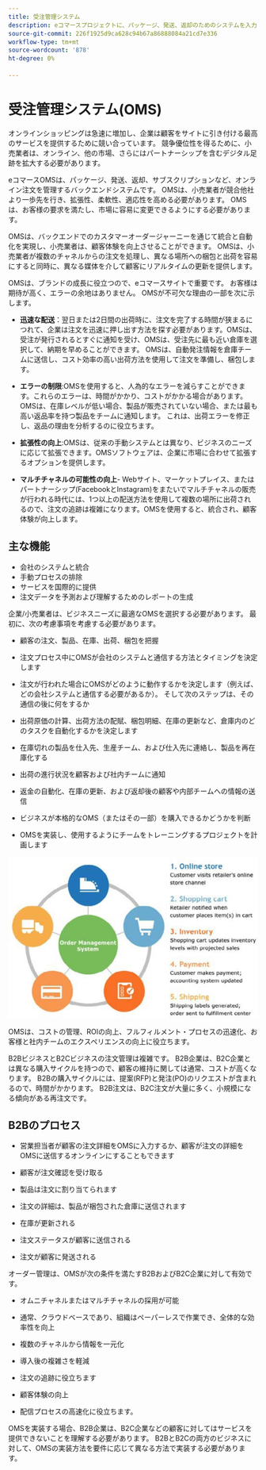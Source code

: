 ```yaml
---
title: 受注管理システム
description: eコマースプロジェクトに、パッケージ、発送、返却のためのシステムを入力します。
source-git-commit: 226f1925d9ca628c94b67a86888084a21cd7e336
workflow-type: tm+mt
source-wordcount: '878'
ht-degree: 0%

---
```



# 受注管理システム(OMS)

オンラインショッピングは急速に増加し、企業は顧客をサイトに引き付ける最高のサービスを提供するために競い合っています。 競争優位性を得るために、小売業者は、オンライン、他の市場、さらにはパートナーシップを含むデジタル足跡を拡大する必要があります。

eコマースOMSは、パッケージ、発送、返却、サブスクリプションなど、オンライン注文を管理するバックエンドシステムです。 OMSは、小売業者が競合他社より一歩先を行き、拡張性、柔軟性、適応性を高める必要があります。 OMSは、お客様の要求を満たし、市場に容易に変更できるようにする必要があります。

OMSは、バックエンドでのカスタマーオーダージャーニーを通じて統合と自動化を実現し、小売業者は、顧客体験を向上させることができます。 OMSは、小売業者が複数のチャネルからの注文を処理し、異なる場所への梱包と出荷を容易にすると同時に、異なる媒体を介して顧客にリアルタイムの更新を提供します。

OMSは、ブランドの成長に役立つので、eコマースサイトで重要です。 お客様は期待が高く、エラーの余地はありません。 OMSが不可欠な理由の一部を次に示します。

- **迅速な配送**：翌日または2日間の出荷時に、注文を完了する時間が狭まるにつれて、企業は注文を迅速に押し出す方法を探す必要があります。OMSは、受注が発行されるとすぐに通知を受け、OMSは、受注先に最も近い倉庫を選択して、納期を早めることができます。 OMSは、自動発注情報を倉庫チームに送信し、コスト効率の高い出荷方法を使用して注文を準備し、梱包します。

- **エラーの制限**:OMSを使用すると、人為的なエラーを減らすことができます。これらのエラーは、時間がかかり、コストがかかる場合があります。 OMSは、在庫レベルが低い場合、製品が販売されていない場合、または最も高い返品率を持つ製品をチームに通知します。 これは、出荷エラーを修正し、返品の理由を分析するのに役立ちます。

- **拡張性の向上**:OMSは、従来の手動システムとは異なり、ビジネスのニーズに応じて拡張できます。OMSソフトウェアは、企業に市場に合わせて拡張するオプションを提供します。

- **マルチチャネルの可能性の向上**- Webサイト、マーケットプレイス、またはパートナーシップ(FacebookとInstagram)をまたいでマルチチャネルの販売が行われる時代には、1つ以上の配送方法を使用して複数の場所に出荷されるので、注文の追跡は複雑になります。OMSを使用すると、統合され、顧客体験が向上します。

## 主な機能

- 会社のシステムと統合
- 手動プロセスの排除
- サービスを国際的に提供
- 注文データを予測および理解するためのレポートの生成

企業/小売業者は、ビジネスニーズに最適なOMSを選択する必要があります。 最初に、次の考慮事項を考慮する必要があります。

- 顧客の注文、製品、在庫、出荷、梱包を把握

- 注文プロセス中にOMSが会社のシステムと通信する方法とタイミングを決定します

- 注文が行われた場合にOMSがどのように動作するかを決定します（例えば、どの会社システムと通信する必要があるか）。 そして次のステップは、その通信の後に何をするか

- 出荷原価の計算、出荷方法の配賦、梱包明細、在庫の更新など、倉庫内のどのタスクを自動化するかを決定します

- 在庫切れの製品を仕入先、生産チーム、および仕入先に連絡し、製品を再在庫化する

- 出荷の進行状況を顧客および社内チームに通知

- 返金の自動化、在庫の更新、および返却後の顧客や内部チームへの情報の送信

- ビジネスが本格的なOMS（またはその一部）を購入できるかどうかを判断

- OMSを実装し、使用するようにチームをトレーニングするプロジェクトを計画します

![受注管理システム図](../../assets/playbooks/order-management-system.png)

OMSは、コストの管理、ROIの向上、フルフィルメント・プロセスの迅速化、お客様と社内チームのエクスペリエンスの向上に役立ちます。

B2BビジネスとB2Cビジネスの注文管理は複雑です。 B2B企業は、B2C企業とは異なる購入サイクルを持つので、顧客の維持に関しては通常、コストが高くなります。 B2Bの購入サイクルには、提案(RFP)と発注(PO)のリクエストが含まれるので、時間がかかります。 B2B注文は、B2C注文が大量に多く、小規模になる傾向がある再注文です。

## B2Bのプロセス

- 営業担当者が顧客の注文詳細をOMSに入力するか、顧客が注文の詳細をOMSに送信するオンラインにすることもできます

- 顧客が注文確認を受け取る

- 製品は注文に割り当てられます

- 注文の詳細は、製品が梱包された倉庫に送信されます

- 在庫が更新される

- 注文ステータスが顧客に送信される

- 注文が顧客に発送される

オーダー管理は、OMSが次の条件を満たすB2BおよびB2C企業に対して有効です。

- オムニチャネルまたはマルチチャネルの採用が可能

- 通常、クラウドベースであり、組織はペーパーレスで作業でき、全体的な効率性を向上

- 複数のチャネルから情報を一元化

- 導入後の複雑さを軽減

- 注文の追跡に役立ちます

- 顧客体験の向上

- 配信プロセスの高速化に役立ちます。

OMSを実装する場合、B2B企業は、B2C企業などの顧客に対してはサービスを提供できないことを理解する必要があります。 B2BとB2Cの両方のビジネスに対して、OMSの実装方法を要件に応じて異なる方法で実装する必要があります。
